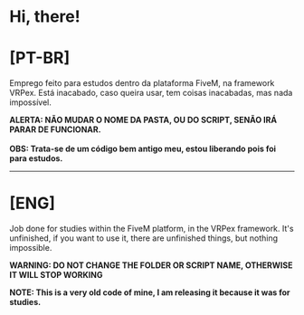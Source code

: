 
<h1>Hi, there!

<h1><strong>[PT-BR]</strong></h1>
  

<p>Emprego feito para estudos dentro da plataforma FiveM, na framework VRPex. Está inacabado, caso queira usar, tem coisas inacabadas, mas nada impossível.</p>
<strong>ALERTA: NÃO MUDAR O NOME DA PASTA, OU DO SCRIPT, SENÃO IRÁ PARAR DE FUNCIONAR.
<br><br>
OBS: Trata-se de um código bem antigo meu, estou liberando pois foi para estudos.</strong>

<hr>

<h1>[ENG]</h1>

<p>Job done for studies within the FiveM platform, in the VRPex framework. It's unfinished, if you want to use it, there are unfinished things, but nothing impossible.</p>

<strong>WARNING: DO NOT CHANGE THE FOLDER OR SCRIPT NAME, OTHERWISE IT WILL STOP WORKING

NOTE: This is a very old code of mine, I am releasing it because it was for studies.</strong>




